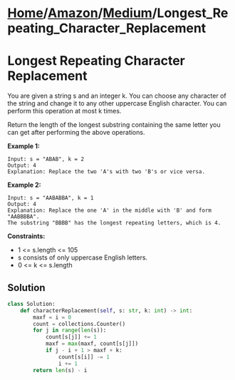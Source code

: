 # [Home](./../..)/[Amazon](./..)/[Medium](./)/Longest_Repeating_Character_Replacement
<h1>Longest Repeating Character Replacement</h1>

<p>
You are given a string s and an integer k. You can choose any character of the string and change it to any other uppercase English character. You can perform this operation at most k times.
</p>
<p>
Return the length of the longest substring containing the same letter you can get after performing the above operations.
</p>

<b>Example 1:</b>

    Input: s = "ABAB", k = 2
    Output: 4
    Explanation: Replace the two 'A's with two 'B's or vice versa.
    
<b>Example 2:</b>

    Input: s = "AABABBA", k = 1
    Output: 4
    Explanation: Replace the one 'A' in the middle with 'B' and form "AABBBBA".
    The substring "BBBB" has the longest repeating letters, which is 4.

<b>Constraints:</b>

- 1 <= s.length <= 105
- s consists of only uppercase English letters.
- 0 <= k <= s.length

<h2>Solution</h2>

```python
class Solution:
    def characterReplacement(self, s: str, k: int) -> int:
        maxf = i = 0
        count = collections.Counter()
        for j in range(len(s)):
            count[s[j]] += 1
            maxf = max(maxf, count[s[j]])
            if j - i + 1 > maxf + k:
                count[s[i]] -= 1
                i += 1
        return len(s) - i
```
